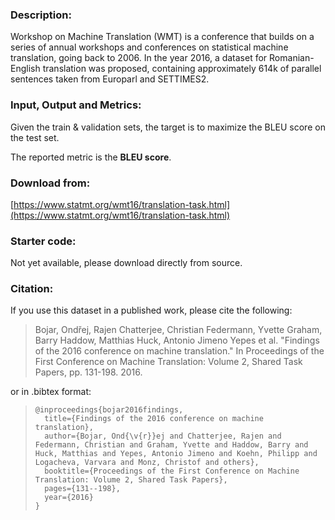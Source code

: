 ### Description:

Workshop on Machine Translation (WMT) is a conference that builds on a series of annual workshops and conferences on 
statistical machine translation, going back to 2006. In the year 2016, a dataset for Romanian-English translation was proposed,
containing approximately 614k of parallel sentences taken from Europarl and SETTIMES2.

### Input, Output and Metrics:

Given the train & validation sets, the target is to maximize the BLEU score on the test set.

The reported metric is the **BLEU score**.

### Download from:

[https://www.statmt.org/wmt16/translation-task.html](https://www.statmt.org/wmt16/translation-task.html)

### Starter code:

Not yet available, please download directly from source.

### Citation:

If you use this dataset in a published work, please cite the following:


> Bojar, Ondřej, Rajen Chatterjee, Christian Federmann, Yvette Graham, Barry Haddow, Matthias Huck, Antonio Jimeno Yepes et al. "Findings of the 2016 conference on machine translation." In Proceedings of the First Conference on Machine Translation: Volume 2, Shared Task Papers, pp. 131-198. 2016.


or in .bibtex format:

>     @inproceedings{bojar2016findings,
>       title={Findings of the 2016 conference on machine translation},
>       author={Bojar, Ond{\v{r}}ej and Chatterjee, Rajen and Federmann, Christian and Graham, Yvette and Haddow, Barry and Huck, Matthias and Yepes, Antonio Jimeno and Koehn, Philipp and Logacheva, Varvara and Monz, Christof and others},
>       booktitle={Proceedings of the First Conference on Machine Translation: Volume 2, Shared Task Papers},
>       pages={131--198},
>       year={2016}
>     }
